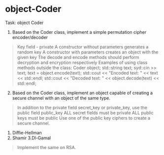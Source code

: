 # object-Coder

Task: object Coder
1. Based on the Coder class, implement a simple permutation cipher encoder/decoder
> Key field - private
> A constructor without parameters generates a random key
> A constructor with parameters creates an object with the given key
> The decode and encode methods should perform decryption and encryption respectively
> Examples of using class methods outside the class:
  Coder object;
  std::string text;
  syd::cin >> text;
  text = object.encode(text);
  std::cout << "Encoded text: " << text << std::endl;
  std::cout << "Decoded text: " << object.decode(text) << std::endl;

2. Based on the Coder class, implement an object
capable of creating a secure channel with an object of the same type.
> In addition to the private field secret_key or private_key, use the public field public_key
> ALL secret fields must be private
> ALL public keys must be public
> Use one of the public key ciphers to create a secure channel.
1. Diffie-Hellman
2. Shamir
3.Dl-Gamal
> Implement the same on RSA.
